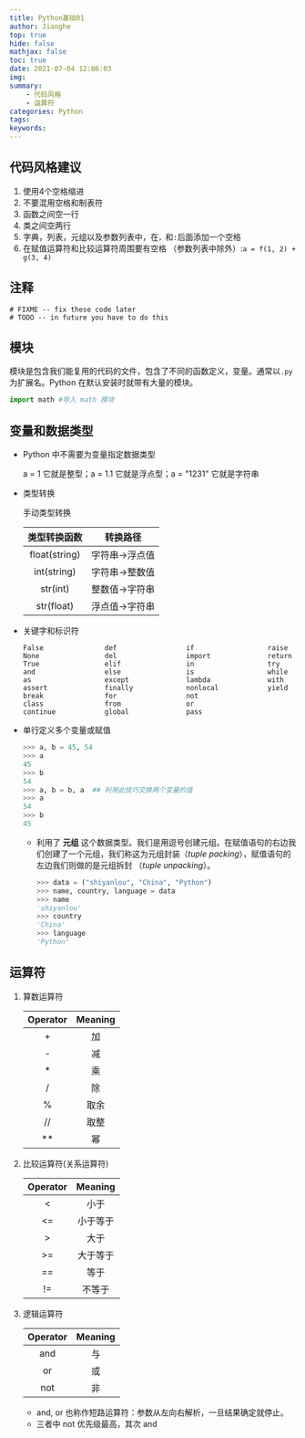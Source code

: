 ```yaml
---
title: Python基础01
author: Jianghe
top: true
hide: false
mathjax: false
toc: true
date: 2021-07-04 12:06:03
img:
summary:
    - 代码风格
    - 运算符
categories: Python
tags:
keywords:
---
```

## 代码风格建议

1. 使用4个空格缩进
2. 不要混用空格和制表符
3. 函数之间空一行
4. 类之间空两行
5. 字典，列表，元组以及参数列表中，在`，`和`:`后面添加一个空格
6. 在赋值运算符和比较运算符周围要有空格 （参数列表中除外）:`a = f(1, 2) + g(3, 4)`



## 注释

```
# FIXME -- fix these code later
# TODO -- in future you have to do this
```



## 模块

模块是包含我们能复用的代码的文件，包含了不同的函数定义，变量。通常以`.py`为扩展名。Python 在默认安装时就带有大量的模块。

```python
import math	#导入 math 模块
```



## 变量和数据类型

* Python 中不需要为变量指定数据类型

  a = 1 它就是整型；a = 1.1 它就是浮点型；a = "1231" 它就是字符串

* 类型转换

  手动类型转换

  | 类型转换函数  |    转换路径    |
  | :-----------: | :------------: |
  | float(string) | 字符串->浮点值 |
  |  int(string)  | 字符串->整数值 |
  |   str(int)    | 整数值->字符串 |
  |  str(float)   | 浮点值->字符串 |

  

* 关键字和标识符

  ```
  False               def                 if                  raise
  None                del                 import              return
  True                elif                in                  try
  and                 else                is                  while
  as                  except              lambda              with
  assert              finally             nonlocal            yield
  break               for                 not
  class               from                or
  continue            global              pass
  ```

* 单行定义多个变量或赋值

  ```python
  >>> a, b = 45, 54
  >>> a
  45
  >>> b
  54
  >>> a, b = b, a  ## 利用此技巧交换两个变量的值
  >>> a
  54
  >>> b
  45
  ```

  * 利用了 **元组** 这个数据类型。我们是用逗号创建元组。在赋值语句的右边我们创建了一个元组，我们称这为元组封装（_tuple packing_），赋值语句的左边我们则做的是元组拆封 （_tuple unpacking_）。

    ```python
    >>> data = ("shiyanlou", "China", "Python")
    >>> name, country, language = data
    >>> name
    'shiyanlou'
    >>> country
    'China'
    >>> language
    'Python'
    ```


## 运算符

1. 算数运算符

   | Operator | Meaning |
   | :------: | :-----: |
   |    +     |   加    |
   |    -     |   减    |
   |    *     |   乘    |
   |    /     |   除    |
   |    %     |  取余   |
   |    //    |  取整   |
   |    **    |   幂    |

   

2. 比较运算符(关系运算符)

   | Operator | Meaning  |
   | :------: | :------: |
   |    <     |   小于   |
   |    <=    | 小于等于 |
   |    >     |   大于   |
   |    >=    | 大于等于 |
   |    ==    |   等于   |
   |    !=    |  不等于  |

   

3. 逻辑运算符

   | Operator | Meaning |
   | :------: | :-----: |
   |   and    |   与    |
   |    or    |   或    |
   |   not    |   非    |

   * and, or 也称作短路运算符：参数从左向右解析，一旦结果确定就停止。
   * 三者中 not 优先级最高，其次 and


